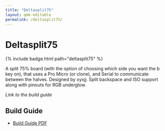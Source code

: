 ```yaml
---
title: "Deltasplit75"
layout: qmk-editable
permalink: /deltasplit75/
---
```


# Deltasplit75

{% include badge.html path="deltasplit75" %}

A split 75% board (with the option of choosing which side you want the b key on), that uses a Pro Micro (or clone), and Serial to communicate between the halves. Designed by xyxjj. Split backspace and ISO support along with pinouts for RGB underglow.

*Link to the build guide*

## Build Guide

* [Build Guide PDF](/deltasplit75/deltasplit.pdf)